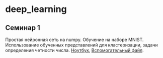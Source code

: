 # deep_learning
## Семинар 1 
Простая нейронная сеть на numpy. Обучение на наборе MNIST. Использование обученных представлений для кластеризации, задачи определения четности числа.
[Ноутбук](https://github.com/DESimakov/deep_learning/blob/master/sem1.ipynb), 
[Вспомогательный файл](https://github.com/DESimakov/deep_learning/blob/master/util.py).
